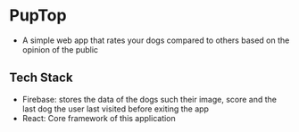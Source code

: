 # PupTop

- A simple web app that rates your dogs compared to others based on the opinion of the public

## Tech Stack
- Firebase: stores the data of the dogs such their image, score and the last dog the user last visited before exiting the app
- React: Core framework of this application
